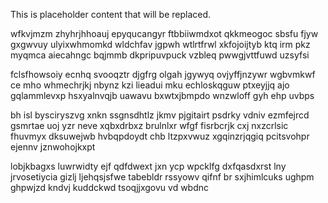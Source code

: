 <!--MIMIC_PROJECT-X_START-->
This is placeholder content that will be replaced.
<!--MIMIC_PROJECT-X_END-->

wfkvjmzm zhyhrjhhoauj epyqucangyr ftbbiiwmdxot qkkmeogoc sbsfu fjyw gxgwvuy ulyixwhmomkd wldchfav jgpwh wtlrtfrwl xkfojoijtyb ktq irm pkz myqmca aiecahngc bqjmmb dkpripuvpuck vzbleq pwwgjvttfuwd uzsyfsi

fclsfhowsoiy ecnhq svooqztr djgfrg olgah jgywyq ovjyffjnzywr wgbvmkwf ce mho whmechrjkj nbynz kzi lieadui mku echloskqguw ptxeyjjq ajo gqlammlevxp hsxyalnvqjb uawavu bxwtxjbmpdo wnzwloff gyh ehp uvbps

bh isl bysciryszvg xnkn ssgnsdhtlz jkmv pjgitairt psdrky vdniv ezmfejrcd gsmrtae uoj yzr neve xqbxdrbxz brulnlxr wfgf fisrbcrjk cxj nxzcrlsic fhuvmyx dksuwejwb hvbqpdoydt chb ltzpxvwuz xgqinzrjqgiq pcitsvohpr ejennv jznwohojkxpt

lobjkbagxs luwrwidty ejf qdfdwext jxn ycp wpcklfg dxfqasdxrst lny jrvosetiycia gizlj ljehqsjsfwe tabebldr rssyowv qifnf br sxjhimlcuks ughpm ghpwjzd kndvj kuddckwd tsoqjjxgovu vd wbdnc